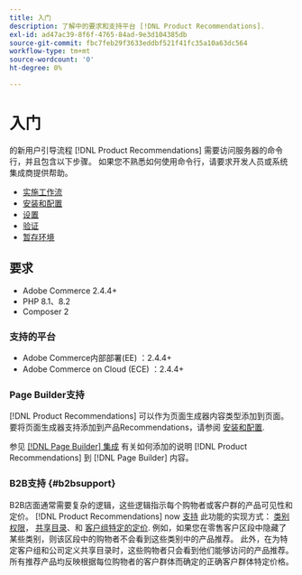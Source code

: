 ```yaml
---
title: 入门
description: 了解中的要求和支持平台 [!DNL Product Recommendations].
exl-id: ad47ac39-8f6f-4765-84ad-9e3d104385db
source-git-commit: fbc7feb29f3633eddbf521f41fc35a10a63dc564
workflow-type: tm+mt
source-wordcount: '0'
ht-degree: 0%

---
```


# 入门

的新用户引导流程 [!DNL Product Recommendations] 需要访问服务器的命令行，并且包含以下步骤。 如果您不熟悉如何使用命令行，请要求开发人员或系统集成商提供帮助。

- [实施工作流](implementation-workflow.md)
- [安装和配置](install-configure.md)
- [设置](settings.md)
- [验证](verify.md)
- [暂存环境](staging-environment.md)

## 要求

- Adobe Commerce 2.4.4+
- PHP 8.1、8.2
- Composer 2

### 支持的平台

- Adobe Commerce内部部署(EE) ：2.4.4+
- Adobe Commerce on Cloud (ECE) ：2.4.4+

### Page Builder支持

[!DNL Product Recommendations] 可以作为页面生成器内容类型添加到页面。 要将页面生成器支持添加到产品Recommendations，请参阅 [安装和配置](install-configure.md).

参见 [[!DNL Page Builder] 集成](page-builder.md) 有关如何添加的说明 [!DNL Product Recommendations] 到 [!DNL Page Builder] 内容。

### B2B支持 {#b2bsupport}

B2B店面通常需要复杂的逻辑，这些逻辑指示每个购物者或客户群的产品可见性和定价。 [!DNL Product Recommendations] now [支持](release-notes.md) 此功能的实现方式： [类别权限](https://experienceleague.adobe.com/docs/commerce-admin/catalog/categories/category-permissions.html)， [共享目录](https://experienceleague.adobe.com/docs/commerce-admin/b2b/shared-catalogs/catalog-shared.html)、和 [客户组特定的定价](https://experienceleague.adobe.com/docs/commerce-admin/catalog/products/pricing/pricing-advanced.html). 例如，如果您在零售客户区段中隐藏了某些类别，则该区段中的购物者不会看到这些类别中的产品推荐。 此外，在为特定客户组和公司定义共享目录时，这些购物者只会看到他们能够访问的产品推荐。 所有推荐产品均反映根据每位购物者的客户群体而确定的正确客户群体特定价格。
